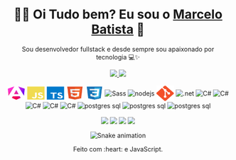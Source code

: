 <div>
  
  <h1 align="center">
    👋😉 Oi Tudo bem? Eu sou o 
    <a href="https://www.linkedin.com/in/marcelo-batista-561871219/">Marcelo Batista</a> 
    🚀
  </h1>
  
  <p align="center">
    Sou desenvolvedor fullstack e desde sempre sou apaixonado por tecnologia 💻✨
  </p>
  
</div>

</div>

<div align="center">
  <a href="https://github.com/MarceloBatistazul">
    <img height="150em" src="https://github-readme-stats.vercel.app/api?username=MarceloBatistazul&count_private=true&include_all_commits=true&show_icons=true&theme=dracula&hide_border=false&show_owner=true"/>
    <img height="150em" src="https://github-readme-stats.vercel.app/api/top-langs/?username=MarceloBatistazul&theme=dracula&hide_border=false&&layout=compact"/>
  </a>
</div>

<div align="center" valign="top"><br>
  <img align="center" alt="Angular" height="30" width="40" src="https://raw.githubusercontent.com/devicons/devicon/master/icons/angular/angular-original.svg">
  <img align="center" alt="Js" height="30" width="40" src="https://raw.githubusercontent.com/devicons/devicon/master/icons/javascript/javascript-plain.svg">
  <img align="center" alt="Js" height="30" width="40" src="https://raw.githubusercontent.com/devicons/devicon/master/icons/typescript/typescript-plain.svg">
  <img align="center" alt="HTML" height="30" width="40" src="https://raw.githubusercontent.com/devicons/devicon/master/icons/html5/html5-original.svg">
  <img align="center" alt="CSS" height="30" width="40" src="https://raw.githubusercontent.com/devicons/devicon/master/icons/css3/css3-original.svg">
  <img align="center" alt="Sass" height="35" width="40" src="https://cdn.jsdelivr.net/gh/devicons/devicon@latest/icons/sass/sass-original.svg" />        
  <img align="center" alt="nodejs" height="35" width="40" src="https://cdn.worldvectorlogo.com/logos/nodejs-icon.svg">
  <img align="center" alt="git" height="35" width="40" src="https://raw.githubusercontent.com/devicons/devicon/master/icons/git/git-original.svg">
  <img  align="center" alt=".net" height="35" width="40" src="https://cdn.jsdelivr.net/gh/devicons/devicon@latest/icons/dotnetcore/dotnetcore-original.svg" />
  <img align="center" alt="C#" height="35" widtg="40" src="https://cdn.jsdelivr.net/gh/devicons/devicon@latest/icons/csharp/csharp-original.svg" />
  <img  align="center" alt="C#" height="35" widtg="40" src="https://cdn.jsdelivr.net/gh/devicons/devicon@latest/icons/java/java-original.svg" />
  <img align="center" alt="C#" height="30" widtg="40" src="https://cdn.jsdelivr.net/gh/devicons/devicon@latest/icons/dart/dart-original.svg" />
  <img  align="center" alt="C#" height="30" widtg="40" src="https://cdn.jsdelivr.net/gh/devicons/devicon@latest/icons/flutter/flutter-original.svg" />        
  <img align="center" alt="C#" height="35" widtg="40" src="https://cdn.jsdelivr.net/gh/devicons/devicon@latest/icons/angular/angular-original.svg" />
  <img align="center" alt="postgres sql" height="35" width="40" src="https://cdn.jsdelivr.net/gh/devicons/devicon@latest/icons/bootstrap/bootstrap-original.svg" />
  <img align="center" alt="postgres sql" height="35" width="40" src="https://cdn.jsdelivr.net/gh/devicons/devicon@latest/icons/python/python-original.svg" />        
 <img align="center" alt="postgres sql" height="35" width="40" src="https://cdn.jsdelivr.net/gh/devicons/devicon@latest/icons/postgresql/postgresql-original-wordmark.svg" />
          
</div><br>

<div align="center">
  <a href="https://www.youtube.com/channel/UCViaNBT0SIeiVnZSEEtIfjw?sub_confirmation=1" target="_blank"><img src="https://img.shields.io/badge/YouTube-FF0000?style=for-the-badge&logo=youtube&logoColor=white" target="_blank"></a>
  <a href="" target="_blank"><img src="https://img.shields.io/badge/-Instagram-%23E4405F?style=for-the-badge&logo=instagram&logoColor=white" target="_blank"></a>
  <a href="https://www.linkedin.com/in/marcelo-batista-561871219/" target="_blank"><img src="https://img.shields.io/badge/-LinkedIn-%230077B5?style=for-the-badge&logo=linkedin&logoColor=white" target="_blank"></a> 
  <a href="batistazul37@gmail.com"><img src="https://img.shields.io/badge/-Gmail-%23333?style=for-the-badge&logo=gmail&logoColor=white" target="_blank"></a>
</div>

<div align="center">

  ![Snake animation](https://github.com/danielbped/danielbped/blob/output/github-contribution-grid-snake.svg)
  
</div>

<div align="center">
  <p>Feito com :heart: e JavaScript.</p>
</div>

